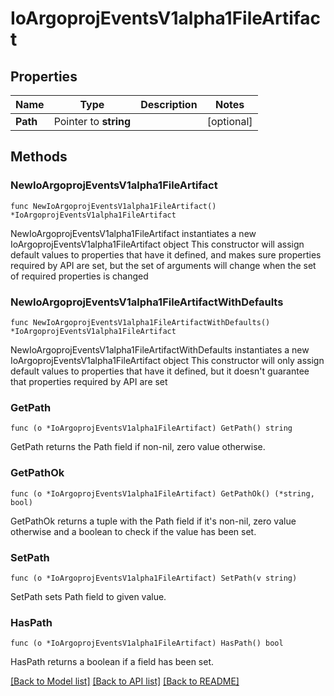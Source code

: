 # IoArgoprojEventsV1alpha1FileArtifact

## Properties

Name | Type | Description | Notes
------------ | ------------- | ------------- | -------------
**Path** | Pointer to **string** |  | [optional] 

## Methods

### NewIoArgoprojEventsV1alpha1FileArtifact

`func NewIoArgoprojEventsV1alpha1FileArtifact() *IoArgoprojEventsV1alpha1FileArtifact`

NewIoArgoprojEventsV1alpha1FileArtifact instantiates a new IoArgoprojEventsV1alpha1FileArtifact object
This constructor will assign default values to properties that have it defined,
and makes sure properties required by API are set, but the set of arguments
will change when the set of required properties is changed

### NewIoArgoprojEventsV1alpha1FileArtifactWithDefaults

`func NewIoArgoprojEventsV1alpha1FileArtifactWithDefaults() *IoArgoprojEventsV1alpha1FileArtifact`

NewIoArgoprojEventsV1alpha1FileArtifactWithDefaults instantiates a new IoArgoprojEventsV1alpha1FileArtifact object
This constructor will only assign default values to properties that have it defined,
but it doesn't guarantee that properties required by API are set

### GetPath

`func (o *IoArgoprojEventsV1alpha1FileArtifact) GetPath() string`

GetPath returns the Path field if non-nil, zero value otherwise.

### GetPathOk

`func (o *IoArgoprojEventsV1alpha1FileArtifact) GetPathOk() (*string, bool)`

GetPathOk returns a tuple with the Path field if it's non-nil, zero value otherwise
and a boolean to check if the value has been set.

### SetPath

`func (o *IoArgoprojEventsV1alpha1FileArtifact) SetPath(v string)`

SetPath sets Path field to given value.

### HasPath

`func (o *IoArgoprojEventsV1alpha1FileArtifact) HasPath() bool`

HasPath returns a boolean if a field has been set.


[[Back to Model list]](../README.md#documentation-for-models) [[Back to API list]](../README.md#documentation-for-api-endpoints) [[Back to README]](../README.md)


